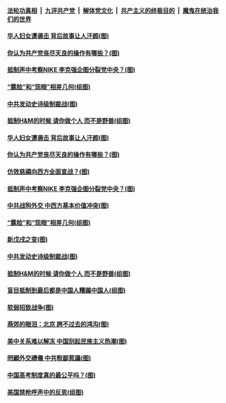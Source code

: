 ####  [法轮功真相](../../../../basic/blob/master/README.md?t=03300431) &nbsp;|&nbsp; [九评共产党](../../../../9ping.md/blob/master/README.md?t=03300431) &nbsp;|&nbsp; [解体党文化](../../../../jtdwh.md/blob/master/README.md?t=03300431)  &nbsp;|&nbsp; [共产主义的终极目的](../../../../gczydzjmd.md/blob/master/README.md?t=03300431) &nbsp;|&nbsp; [魔鬼在统治我们的世界](../../../../mgztzwmdsj.md/blob/master/README.md?t=03300431) 

#### [华人妇女遭袭击 背后故事让人汗颜(图)](../pages/p4/967065.md?t=03300431) 

#### [你认为共产党丧尽天良的操作有哪些？(图)](../pages/p4/967059.md?t=03300431) 

#### [抵制声中考察NIKE 李克强企图分裂党中央？(图)](../pages/p4/967049.md?t=03300431) 

#### [“露脸”和“现眼”相差几何(组图)](../pages/p4/966791.md?t=03300431) 

#### [中共发动史诗级制裁战(图)](../pages/p4/966941.md?t=03300431) 

#### [抵制H&amp;M的时候 请你做个人 而不是野兽(组图)](../pages/p4/966864.md?t=03300431) 

#### [华人妇女遭袭击 背后故事让人汗颜(图)](../pages/p4/967065.md?t=03300431) 


#### [你认为共产党丧尽天良的操作有哪些？(图)](../pages/p4/967059.md?t=03300431) 

#### [仿效慈禧向西方全面宣战？(图)](../pages/p4/967056.md?t=03300431) 

#### [抵制声中考察NIKE 李克强企图分裂党中央？(图)](../pages/p4/967049.md?t=03300431) 


#### [中共战狗外交 中西方基本价值冲突(图)](../pages/p4/966946.md?t=03300431) 

#### [“露脸”和“现眼”相差几何(组图)](../pages/p4/966791.md?t=03300431) 

#### [新戊戌之变(图)](../pages/p4/966800.md?t=03300431) 

#### [中共发动史诗级制裁战(图)](../pages/p4/966941.md?t=03300431) 


#### [抵制H&amp;M的时候 请你做个人 而不是野兽(组图)](../pages/p4/966864.md?t=03300431) 

#### [盲目抵制到最后都是中国人糟蹋中国人(组图)](../pages/p4/966865.md?t=03300431) 


#### [软弱招致战争(图)](../pages/p4/966861.md?t=03300431) 

#### [燕郊的眼泪：北京 跨不过去的鸿沟(图)](../pages/p4/966859.md?t=03300431) 

#### [美中关系难以解冻 中国刮起民族主义热潮(图)](../pages/p4/966858.md?t=03300431) 

#### [罔顧外交禮儀 中共粗鄙惹議(图)](../pages/p4/966785.md?t=03300431) 

#### [中国高考制度真的最公平吗？(图)](../pages/p4/966766.md?t=03300431) 

#### [美国禁枪呼声中的反思(组图)](../pages/p4/966765.md?t=03300431) 

